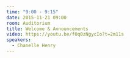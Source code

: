 ```yaml
---
time: "9:00 - 9:15" 
date: 2015-11-21 09:00
room: Auditorium
title: Welcome & Announcements
video: https://youtu.be/fOq0zNgycIo?t=2m11s
speakers:
  - Chanelle Henry
---
```

